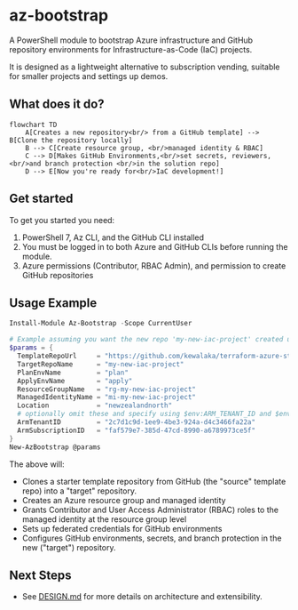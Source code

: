 # az-bootstrap

A PowerShell module to bootstrap Azure infrastructure and GitHub repository environments for Infrastructure-as-Code (IaC) projects.

It is designed as a lightweight alternative to subscription vending, suitable for smaller projects and settings up demos.

## What does it do?

```mermaid
flowchart TD
    A[Creates a new repository<br/> from a GitHub template] --> B[Clone the repository locally]
    B --> C[Create resource group, <br/>managed identity & RBAC]
    C --> D[Makes GitHub Environments,<br/>set secrets, reviewers,<br/>and branch protection <br/>in the solution repo]
    D --> E[Now you're ready for<br/>IaC development!]
```

## Get started

To get you started you need:

1. PowerShell 7, Az CLI, and the GitHub CLI installed
1. You must be logged in to both Azure and GitHub CLIs before running the module.
1. Azure permissions (Contributor, RBAC Admin), and permission to create GitHub repositories

## Usage Example

```powershell
Install-Module Az-Bootstrap -Scope CurrentUser

# Example assuming you want the new repo 'my-new-iac-project' created under your user account
$params = {
  TemplateRepoUrl     = "https://github.com/kewalaka/terraform-azure-starter-template"
  TargetRepoName      = "my-new-iac-project"
  PlanEnvName         = "plan"
  ApplyEnvName        = "apply"
  ResourceGroupName   = "rg-my-new-iac-project"
  ManagedIdentityName = "mi-my-new-iac-project" 
  Location            = "newzealandnorth"
  # optionally omit these and specify using $env:ARM_TENANT_ID and $env:ARM_SUBSCRIPTION_ID
  ArmTenantID         = "2c7d1c9d-1ee9-4be3-924a-d4c3466fa22a"
  ArmSubscriptionID   = "faf579e7-385d-47cd-8990-a6789973ce5f"
}
New-AzBootstrap @params
```

The above will:

- Clones a starter template repository from GitHub (the "source" template repo) into a "target" repository.
- Creates an Azure resource group and managed identity
- Grants Contributor and User Access Administrator (RBAC) roles to the managed identity at the resource group level
- Sets up federated credentials for GitHub environments
- Configures GitHub environments, secrets, and branch protection in the new ("target") repository.

## Next Steps

- See [DESIGN.md](./DESIGN.md) for more details on architecture and extensibility.

